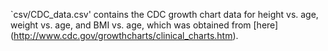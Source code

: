 `csv/CDC_data.csv' contains the CDC growth chart data for height vs. age, weight vs. age, and BMI vs. age, which was obtained from [here] (http://www.cdc.gov/growthcharts/clinical_charts.htm).